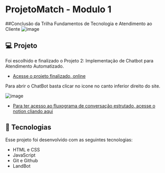 <h1> ProjetoMatch - Modulo 1</h1>

##Conclusão da Trilha Fundamentos de Tecnologia e Atendimento ao Cliente
![image](https://github.com/leonardobdantas/ProjetoMatch-modulo1/assets/43340860/7b586151-4068-4a37-99c3-f9c78261ae4e)

## 💻 Projeto

Foi escolhido e finalizado o Projeto 2: Implementação de Chatbot para Atendimento Automatizado.
- [Acesse o projeto finalizado, online](https://leonardobdantas.github.io/ProjetoMatch-modulo1)

Para abrir o ChatBot basta clicar no icone no canto inferior direito do site.

![image](https://github.com/leonardobdantas/ProjetoMatch-modulo1/assets/43340860/cb9a0c18-5077-4163-850b-690593b85ff6)


- [Para ter acesso ao fluxograma de conversação estrutado, acesse o notion cliando aqui](https://rumbling-week-fdc.notion.site/EcoTech-Projeto-modulo-1-match-76b9a5cde04c46a3a4e1fe0bc4f1283b?pvs=4)


## 🚀 Tecnologias

Esse projeto foi desenvolvido com as seguintes tecnologias:

- HTML e CSS
- JavaScript
- Git e Github
- LandBot
